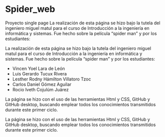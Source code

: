 # Spider_web

 Proyecto single page
La realización de esta página se hizo bajo la tutela del ingeniero miguel matul para el curso de Introducción a la
 ingeniería en informática y sistemas. Fue hecho sobre la película 
 “spider man” y por los estudiantes:

La realización de esta página se hizo bajo la tutela del ingeniero miguel matul para el curso de Introducción a 
la ingeniería en informática y sistemas. Fue hecho sobre la película “spider man” y por los estudiantes:

- Vincen Yoel Lara de León
- Luis Gerardo Tucux Rivera 
- Lesther Rodny Hámilton Villatoro Tzoc 
- Carlos Daniel Gómez Aguilar 
- Rocio Iveth Cojulúm Juárez


La página se hizo con el uso de las herramientas Html y CSS, GitHub y GitHub desktop, buscando emplear todos 
los conocimientos transmitidos durante este primer ciclo.

La página se hizo con el uso de las herramientas 
Html y CSS, GitHub y GitHub desktop, buscando emplear todos los conocimientos transmitidos 
durante este primer ciclo.

